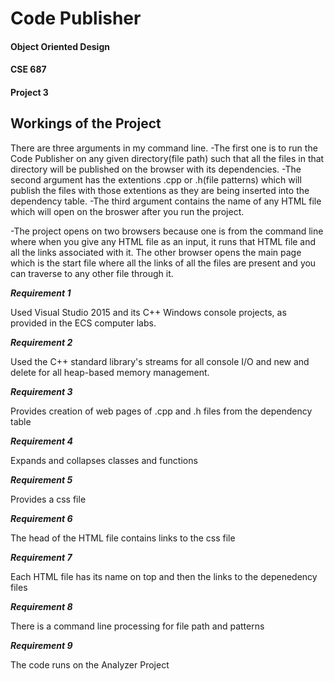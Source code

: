 # Code Publisher

#### Object Oriented Design
#### CSE 687
#### Project 3

## Workings of the Project
There are three arguments in my command line.
-The first one is to run the Code Publisher on any given directory(file path) such that all the files in that directory will be published on the
browser with its dependencies.
-The second argument has the extentions .cpp or .h(file patterns) which will publish the files with those extentions as they are being inserted into
the dependency table.
-The third argument contains the name of any HTML file which will open on the broswer after you run the project.

-The project opens on two browsers because one is from the command line where when you give any HTML file as an input, 
it runs that HTML file and all the links associated with it.
The other browser opens the main page which is the start file where all the links of all the files are present and 
you can traverse to any other file through it.

***Requirement 1***

Used Visual Studio 2015 and its C++ Windows console projects, as provided in the ECS computer labs.

***Requirement 2***

Used the C++ standard library's streams for all console I/O and new and delete for all heap-based memory management.

***Requirement 3***

Provides creation of web pages of .cpp and .h files from the dependency table

***Requirement 4***

Expands and collapses classes and functions

***Requirement 5***

Provides a css file

***Requirement 6***

The head of the HTML file contains links to the css file

***Requirement 7***

Each HTML file has its name on top and then the links to the depenedency files

***Requirement 8***

There is a command line processing for file path and patterns

***Requirement 9***

The code runs on the Analyzer Project
